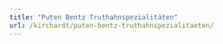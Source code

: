 ```yaml
---
title: "Puten Bentz Truthahnspezialitäten"
url: /kirchardt/puten-bentz-truthahnspezialitaeten/
---
```


